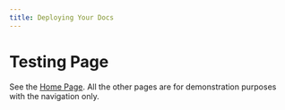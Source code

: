 ```yaml
---
title: Deploying Your Docs
---
```

# Testing Page

See the [Home Page](/). All the other pages are for demonstration purposes
with the navigation only.
